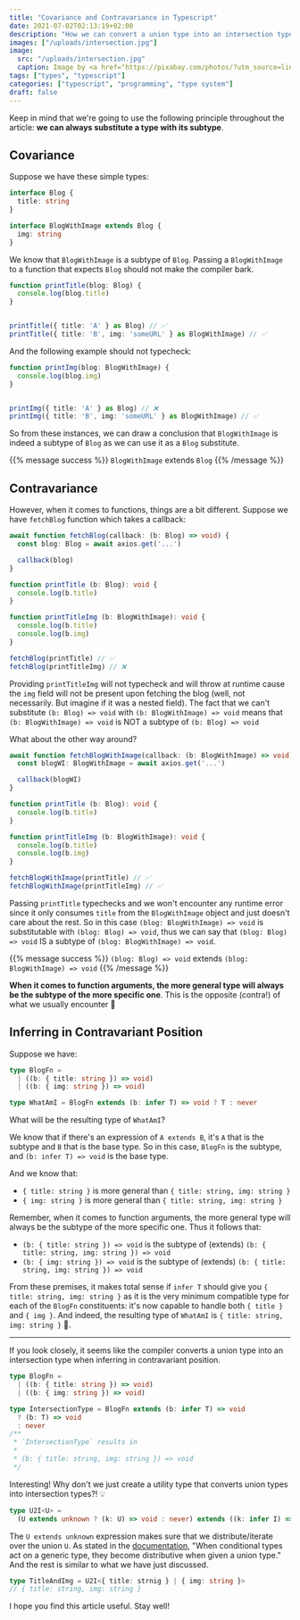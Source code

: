 ```yaml
---
title: "Covariance and Contravariance in Typescript"
date: 2021-07-02T02:13:19+02:00
description: "How we can convert a union type into an intersection type using contravariance"
images: ["/uploads/intersection.jpg"]
image:
  src: "/uploads/intersection.jpg"
  caption: Image by <a href="https://pixabay.com/photos/?utm_source=link-attribution&amp;utm_medium=referral&amp;utm_campaign=image&amp;utm_content=984045">Free-Photos</a> from <a href="https://pixabay.com/?utm_source=link-attribution&amp;utm_medium=referral&amp;utm_campaign=image&amp;utm_content=984045">Pixabay</a>
tags: ["types", "typescript"]
categories: ["typescript", "programming", "type system"]
draft: false
---
```


Keep in mind that we're going to use the following principle throughout the article: **we can always substitute a type with its subtype**.

## Covariance

Suppose we have these simple types:

```ts
interface Blog {
  title: string
}

interface BlogWithImage extends Blog {
  img: string
}
```

We know that `BlogWithImage` is a subtype of `Blog`. Passing a `BlogWithImage` to a function that expects `Blog` should not make the compiler bark.

```ts
function printTitle(blog: Blog) {
  console.log(blog.title)
}


printTitle({ title: 'A' } as Blog) // ✅
printTitle({ title: 'B', img: 'someURL' } as BlogWithImage) // ✅
```

And the following example should not typecheck:

```ts
function printImg(blog: BlogWithImage) {
  console.log(blog.img)
}


printImg({ title: 'A' } as Blog) // ❌
printImg({ title: 'B', img: 'someURL' } as BlogWithImage) // ✅
```

So from these instances, we can draw a conclusion that `BlogWithImage` is indeed a subtype of `Blog` as we can use it as a `Blog` substitute.

{{% message success %}}
  `BlogWithImage` extends `Blog`
{{% /message %}}

## Contravariance

However, when it comes to functions, things are a bit different. Suppose we have `fetchBlog` function which takes a callback:

```ts
await function fetchBlog(callback: (b: Blog) => void) {
  const blog: Blog = await axios.get('...')

  callback(blog)
}

function printTitle (b: Blog): void {
  console.log(b.title)
}

function printTitleImg (b: BlogWithImage): void {
  console.log(b.title)
  console.log(b.img)
}

fetchBlog(printTitle) // ✅
fetchBlog(printTitleImg) // ❌
```

Providing `printTitleImg` will not typecheck and will throw at runtime cause the `img` field will not be present upon fetching the blog (well, not necessarily. But imagine if it was a nested field). The fact that we can't substitute `(b: Blog) => void` with `(b: BlogWithImage) => void` means that `(b: BlogWithImage) => void` is NOT a subtype of `(b: Blog) => void`

What about the other way around?

```ts
await function fetchBlogWithImage(callback: (b: BlogWithImage) => void) {
  const blogWI: BlogWithImage = await axios.get('...')

  callback(blogWI)
}

function printTitle (b: Blog): void {
  console.log(b.title)
}

function printTitleImg (b: BlogWithImage): void {
  console.log(b.title)
  console.log(b.img)
}

fetchBlogWithImage(printTitle) // ✅
fetchBlogWithImage(printTitleImg) // ✅
```

Passing `printTitle` typechecks and we won't encounter any runtime error since it only consumes `title` from the `BlogWithImage` object and just doesn't care about the rest. So in this case `(blog: BlogWithImage) => void` is substitutable with `(blog: Blog) => void`, thus we can say that `(blog: Blog) => void` IS a subtype of `(blog: BlogWithImage) => void`.

{{% message success %}}
  `(blog: Blog) => void` extends `(blog: BlogWithImage) => void`
{{% /message %}}

**When it comes to function arguments, the more general type will always be the subtype of the more specific one**. This is the opposite (contra!) of what we usually encounter 🙂

## Inferring in Contravariant Position

Suppose we have:

```ts
type BlogFn =
  | ((b: { title: string }) => void)
  | ((b: { img: string }) => void)

type WhatAmI = BlogFn extends (b: infer T) => void ? T : never
```

What will be the resulting type of `WhatAmI`?

We know that if there's an expression of `A extends B`, it's `A` that is the subtype and `B` that is the base type. So in this case, `BlogFn` is the subtype, and `(b: infer T) => void` is the base type.

And we know that:
- `{ title: string }` is more general than `{ title: string, img: string }`
- `{ img: string }` is more general than `{ title: string, img: string }`

Remember, when it comes to function arguments, the more general type will always be the subtype of the more specific one. Thus it follows that:

- `(b: { title: string }) => void` is the subtype of (extends) `(b: { title: string, img: string }) => void`
- `(b: { img: string }) => void` is the subtype of (extends) `(b: { title: string, img: string }) => void`

From these premises, it makes total sense if `infer T` should give you `{ title: string, img: string }` as it is the very minimum compatible type for each of the `BlogFn` constituents: it's now capable to handle both `{ title }` and `{ img }`. And indeed, the resulting type of `WhatAmI` is `{ title: string, img: string }` 🙂.

---

If you look closely, it seems like the compiler converts a union type into an intersection type when inferring in contravariant position.

```ts
type BlogFn =
  | ((b: { title: string }) => void)
  | ((b: { img: string }) => void)

type IntersectionType = BlogFn extends (b: infer T) => void
  ? (b: T) => void
  : never
/**
 * `IntersectionType` results in
 *
 * (b: { title: string, img: string }) => void
 */
```

Interesting! Why don't we just create a utility type that converts union types into intersection types?! 💡

```ts
type U2I<U> =
  (U extends unknown ? (k: U) => void : never) extends ((k: infer I) => void) ? I : never
```

The `U extends unknown` expression makes sure that we distribute/iterate over the union `U`. As stated in the [documentation](https://www.typescriptlang.org/docs/handbook/2/conditional-types.html#distributive-conditional-types), "When conditional types act on a generic type, they become distributive when given a union type." And the rest is similar to what we have just discussed.

```ts
type TitleAndImg = U2I<{ title: strnig } | { img: string }>
// { title: string, img: string }
```

I hope you find this article useful. Stay well!
